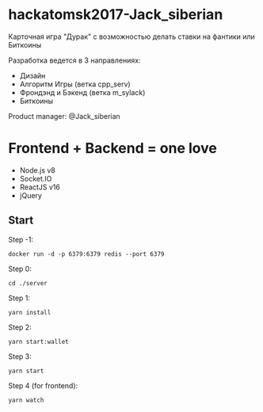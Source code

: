 # hackatomsk2017-Jack_siberian

Карточная игра "Дурак" с возможностью делать ставки на фантики или Биткоины

Разработка ведется в 3 направлениях:
 * Дизайн 
 * Алгоритм Игры (ветка cpp_serv)
 * Фрондэнд и Бэкенд (ветка m_sylack)
 * Биткоины 


Product manager: @Jack_siberian


# Frontend + Backend = one love
* Node.js v8
* Socket.IO
* ReactJS v16
* jQuery


## Start
Step -1:
```
docker run -d -p 6379:6379 redis --port 6379
```

Step 0:
```
cd ./server
```

Step 1:
```
yarn install
```

Step 2:
```
yarn start:wallet
```

Step 3:
```
yarn start
```

Step 4 (for frontend):
```
yarn watch
```
